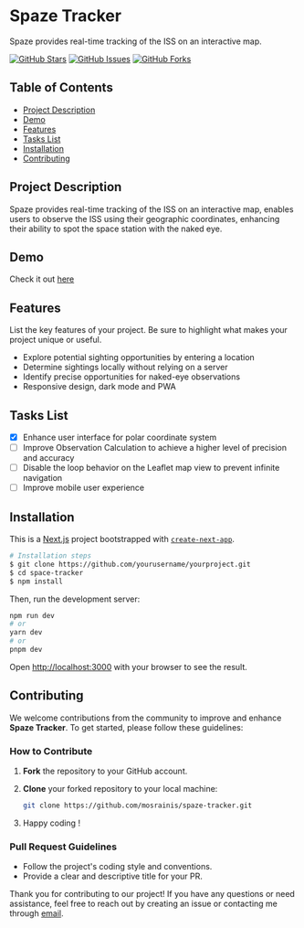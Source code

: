 # Spaze Tracker

Spaze provides real-time tracking of the ISS on an interactive map.

[![GitHub Stars](https://img.shields.io/github/stars/mosrainis/spaze-tracker.svg)](https://github.com/mosrainis/spaze-tracker/stargazers)
[![GitHub Issues](https://img.shields.io/github/issues/mosrainis/spaze-tracker.svg)](https://github.com/mosrainis/spaze-tracker/issues)
[![GitHub Forks](https://img.shields.io/github/forks/mosrainis/spaze-tracker.svg)](https://github.com/mosrainis/spaze-tracker/network/members)

## Table of Contents

- [Project Description](#project-description)
- [Demo](#demo)
- [Features](#features)
- [Tasks List](#tasks-list)
- [Installation](#installation)
- [Contributing](#contributing)

## Project Description

Spaze provides real-time tracking of the ISS on an interactive map, enables users to observe the ISS using their geographic coordinates, enhancing their ability to spot the space station with the naked eye.

## Demo

Check it out [here](https://spaze-tracker.vercel.app/tracker)

## Features

List the key features of your project. Be sure to highlight what makes your project unique or useful.

- Explore potential sighting opportunities by entering a location
- Determine sightings locally without relying on a server
- Identify precise opportunities for naked-eye observations
- Responsive design, dark mode and PWA

## Tasks List
- [x] Enhance user interface for polar coordinate system
- [ ] Improve Observation Calculation to achieve a higher level of precision and accuracy
- [ ] Disable the loop behavior on the Leaflet map view to prevent infinite navigation
- [ ] Improve mobile user experience
## Installation
This is a [Next.js](https://nextjs.org/) project bootstrapped with [`create-next-app`](https://github.com/vercel/next.js/tree/canary/packages/create-next-app).
```bash
# Installation steps
$ git clone https://github.com/yourusername/yourproject.git
$ cd space-tracker
$ npm install
```

Then, run the development server:

```bash
npm run dev
# or
yarn dev
# or
pnpm dev
```

Open [http://localhost:3000](http://localhost:3000) with your browser to see the result.

## Contributing

We welcome contributions from the community to improve and enhance **Spaze Tracker**. To get started, please follow these guidelines:

### How to Contribute

1. **Fork** the repository to your GitHub account.

2. **Clone** your forked repository to your local machine:

   ```bash
   git clone https://github.com/mosrainis/spaze-tracker.git
   ```
3. Happy coding !

### Pull Request Guidelines
- Follow the project's coding style and conventions.
- Provide a clear and descriptive title for your PR.
  
Thank you for contributing to our project!
If you have any questions or need assistance, feel free to reach out by creating an issue or contacting me through [email](mailto:mostafaes5520@gmail.com).
